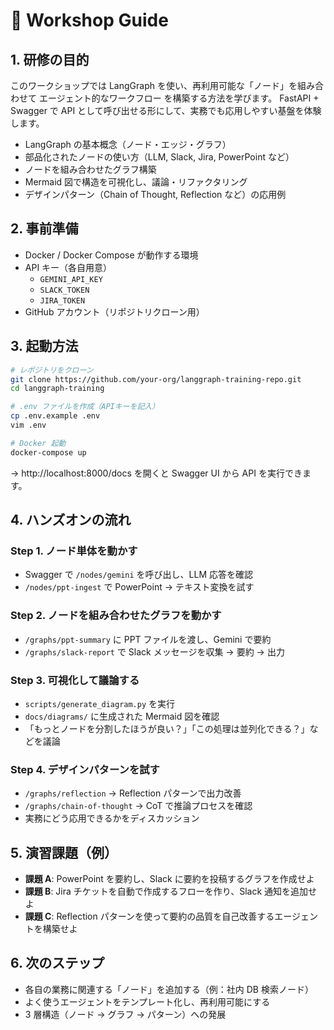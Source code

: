 # 📝 Workshop Guide

## 1. 研修の目的

このワークショップでは LangGraph を使い、再利用可能な「ノード」を組み合わせて エージェント的なワークフロー を構築する方法を学びます。
FastAPI + Swagger で API として呼び出せる形にして、実務でも応用しやすい基盤を体験します。

- LangGraph の基本概念（ノード・エッジ・グラフ）
- 部品化されたノードの使い方（LLM, Slack, Jira, PowerPoint など）
- ノードを組み合わせたグラフ構築
- Mermaid 図で構造を可視化し、議論・リファクタリング
- デザインパターン（Chain of Thought, Reflection など）の応用例

## 2. 事前準備

- Docker / Docker Compose が動作する環境
- API キー（各自用意）
  - `GEMINI_API_KEY`
  - `SLACK_TOKEN`
  - `JIRA_TOKEN`
- GitHub アカウント（リポジトリクローン用）

## 3. 起動方法

```bash
# レポジトリをクローン
git clone https://github.com/your-org/langgraph-training-repo.git
cd langgraph-training

# .env ファイルを作成（APIキーを記入）
cp .env.example .env
vim .env

# Docker 起動
docker-compose up
```

→ http://localhost:8000/docs を開くと Swagger UI から API を実行できます。

## 4. ハンズオンの流れ

### Step 1. ノード単体を動かす

- Swagger で `/nodes/gemini` を呼び出し、LLM 応答を確認
- `/nodes/ppt-ingest` で PowerPoint → テキスト変換を試す

### Step 2. ノードを組み合わせたグラフを動かす

- `/graphs/ppt-summary` に PPT ファイルを渡し、Gemini で要約
- `/graphs/slack-report` で Slack メッセージを収集 → 要約 → 出力

### Step 3. 可視化して議論する

- `scripts/generate_diagram.py` を実行
- `docs/diagrams/` に生成された Mermaid 図を確認
- 「もっとノードを分割したほうが良い？」「この処理は並列化できる？」などを議論

### Step 4. デザインパターンを試す

- `/graphs/reflection` → Reflection パターンで出力改善
- `/graphs/chain-of-thought` → CoT で推論プロセスを確認
- 実務にどう応用できるかをディスカッション

## 5. 演習課題（例）

- **課題 A**: PowerPoint を要約し、Slack に要約を投稿するグラフを作成せよ
- **課題 B**: Jira チケットを自動で作成するフローを作り、Slack 通知を追加せよ
- **課題 C**: Reflection パターンを使って要約の品質を自己改善するエージェントを構築せよ

## 6. 次のステップ

- 各自の業務に関連する「ノード」を追加する（例：社内 DB 検索ノード）
- よく使うエージェントをテンプレート化し、再利用可能にする
- 3 層構造（ノード → グラフ → パターン）への発展
